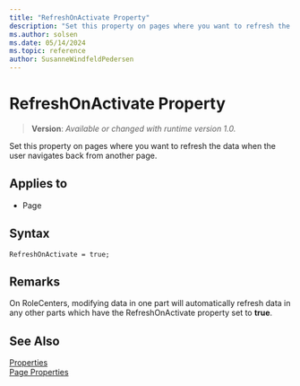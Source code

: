 ```yaml
---
title: "RefreshOnActivate Property"
description: "Set this property on pages where you want to refresh the data when the user navigates back from another page."
ms.author: solsen
ms.date: 05/14/2024
ms.topic: reference
author: SusanneWindfeldPedersen
---
```

[//]: # (START>DO_NOT_EDIT)
[//]: # (IMPORTANT:Do not edit any of the content between here and the END>DO_NOT_EDIT.)
[//]: # (Any modifications should be made in the .xml files in the ModernDev repo.)
# RefreshOnActivate Property
> **Version**: _Available or changed with runtime version 1.0._

Set this property on pages where you want to refresh the data when the user navigates back from another page.

## Applies to
-   Page

[//]: # (IMPORTANT: END>DO_NOT_EDIT)


## Syntax

```AL
RefreshOnActivate = true;
```
 
## Remarks

On RoleCenters, modifying data in one part will automatically refresh data in any other parts which have the RefreshOnActivate property set to **true**.

## See Also  

[Properties](devenv-properties.md)  
[Page Properties](./devenv-properties.md)